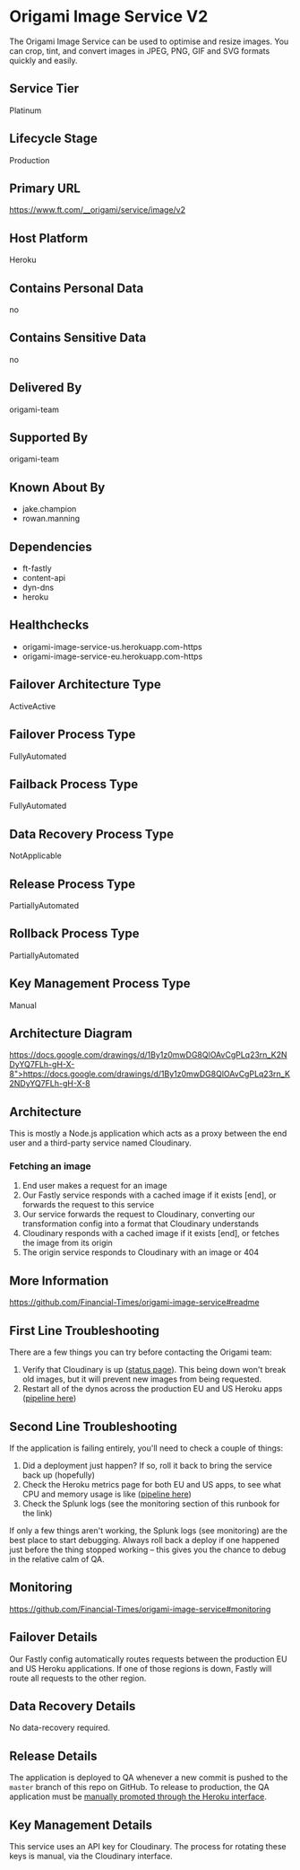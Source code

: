# Origami Image Service V2

The Origami Image Service can be used to optimise and resize images. You can crop, tint, and convert images in JPEG, PNG, GIF and SVG formats quickly and easily.

## Service Tier

Platinum

## Lifecycle Stage

Production

## Primary URL

https://www.ft.com/__origami/service/image/v2

## Host Platform

Heroku

## Contains Personal Data

no

## Contains Sensitive Data

no

## Delivered By

origami-team

## Supported By

origami-team

## Known About By

* jake.champion
* rowan.manning

## Dependencies

* ft-fastly
* content-api
* dyn-dns
* heroku

## Healthchecks

* origami-image-service-us.herokuapp.com-https
* origami-image-service-eu.herokuapp.com-https

## Failover Architecture Type

ActiveActive

## Failover Process Type

FullyAutomated

## Failback Process Type

FullyAutomated

## Data Recovery Process Type

NotApplicable

## Release Process Type

PartiallyAutomated

## Rollback Process Type

PartiallyAutomated

## Key Management Process Type

Manual

## Architecture Diagram

https://docs.google.com/drawings/d/1By1z0mwDG8QlOAvCgPLq23rn_K2NDyYQ7FLh-gH-X-8">https://docs.google.com/drawings/d/1By1z0mwDG8QlOAvCgPLq23rn_K2NDyYQ7FLh-gH-X-8

## Architecture

This is mostly a Node.js application which acts as a proxy between the end user and a third-party service named Cloudinary.

### Fetching an image

1. End user makes a request for an image
2. Our Fastly service responds with a cached image if it exists [end], or forwards the request to this service
3. Our service forwards the request to Cloudinary, converting our transformation config into a format that Cloudinary understands
4. Cloudinary responds with a cached image if it exists [end], or fetches the image from its origin
5. The origin service responds to Cloudinary with an image or 404


## More Information

https://github.com/Financial-Times/origami-image-service#readme

## First Line Troubleshooting

There are a few things you can try before contacting the Origami team:

1. Verify that Cloudinary is up ([status page](https://status.cloudinary.com/)). This being down won't break old images, but it will prevent new images from being requested.
2. Restart all of the dynos across the production EU and US Heroku apps ([pipeline here](https://dashboard.heroku.com/pipelines/748923ac-b3c0-4289-a0ac-c26b5a7dbe3a))

## Second Line Troubleshooting

If the application is failing entirely, you'll need to check a couple of things:

1. Did a deployment just happen? If so, roll it back to bring the service back up (hopefully)
2. Check the Heroku metrics page for both EU and US apps, to see what CPU and memory usage is like ([pipeline here](https://dashboard.heroku.com/pipelines/be91fac7-5b0e-40f5-abd1-b81b72ad1b97))
2. Check the Splunk logs (see the monitoring section of this runbook for the link)

If only a few things aren't working, the Splunk logs (see monitoring) are the best place to start debugging. Always roll back a deploy if one happened just before the thing stopped working – this gives you the chance to debug in the relative calm of QA.

## Monitoring

https://github.com/Financial-Times/origami-image-service#monitoring

## Failover Details

Our Fastly config automatically routes requests between the production EU and US Heroku applications. If one of those regions is down, Fastly will route all requests to the other region.

## Data Recovery Details

No data-recovery required.

## Release Details

The application is deployed to QA whenever a new commit is pushed to the `master` branch of this repo on GitHub. To release to production, the QA application must be [manually promoted through the Heroku interface](https://dashboard.heroku.com/pipelines/748923ac-b3c0-4289-a0ac-c26b5a7dbe3a).

## Key Management Details

This service uses an API key for Cloudinary. The process for rotating these keys is manual, via the Cloudinary interface.
